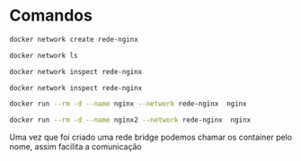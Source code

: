 # Comandos
```bash
docker network create rede-nginx
```

```bash
docker network ls
```

```bash
docker network inspect rede-nginx
```

```bash
docker network inspect rede-nginx
```

```bash
docker run --rm -d --name nginx --network rede-nginx  nginx 
```

```bash
docker run --rm -d --name nginx2 --network rede-nginx  nginx 
```
Uma vez que foi criado uma rede bridge podemos chamar os container pelo nome, assim facilita a comunicação